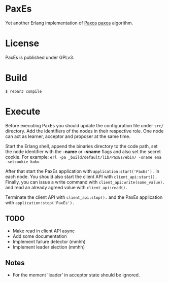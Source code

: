 PaxEs
=====

Yet another Erlang implementation of [Paxos] [paxos] algorithm.

[paxos]: http://research.microsoft.com/en-us/um/people/lamport/pubs/paxos-simple.pdf "Paxos made simple"

License
=======

PaxEs is published under GPLv3.


Build
=====

    $ rebar3 compile

Execute
=======

Before executing PaxEs you should update the configuration file under ``src/`` directory.
Add the identifiers of the nodes in their respective role. One node can act as learner, acceptor and proposer at the same time.

Start the Erlang shell, append the binaries directory to the code path, set the node identifier with the **-name** or 
**-sname** flags and also set the secret cookie. For example:
``erl -pa _build/default/lib/PaxEs/ebin/ -sname ena -setcookie koko``

After that start the PaxEs application with ``application:start('PaxEs').`` in each node.
You should also start the client API with ``client_api:start().`` Finally, you can issue a write command with ``client_api:write(some_value).`` and read an already agreed value with ``client_api:read().``

Terminate the client API with ``client_api:stop().`` and the PaxEs application with ``application:stop('PaxEs').``

TODO
----
* Make read in client API async
* Add some documentation
* Implement failure detector (mmhh)
* Implement leader election (mmhh)

Notes
-----
* For the moment 'leader' in acceptor state should be ignored.
